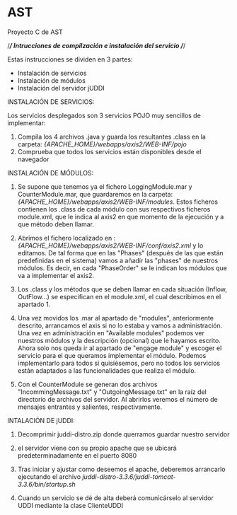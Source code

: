 # AST
Proyecto C de AST

/*********************************************************/
  Intrucciones de compilzación e instalación del servicio
/*********************************************************/

Estas instrucciones se dividen en 3 partes:
  - Instalación de servicios
  - Instalación de módulos
  - Instalación del servidor jUDDI

INSTALACIÓN DE SERVICIOS:

Los servicios desplegados son 3 servicios POJO muy sencillos de implementar:
1. Compila los 4 archivos .java y guarda los resultantes .class en la carpeta: _{APACHE_HOME}/webapps/axis2/WEB-INF/pojo_
2. Comprueba que todos los servicios están disponibles desde el navegador


INSTALACIÓN DE MÓDULOS:

1. Se supone que tenemos ya el fichero LoggingModule.mar y CounterModule.mar, que guardaremos en la carpeta: _{APACHE_HOME}/webapps/axis2/WEB-INF/modules_. Estos ficheros contienen los .class de cada módulo con sus respectivos ficheros module.xml, que le indica al axis2 en que momento de la ejecución y a que método deben llamar.

2. Abrimos el fichero localizado en : _{APACHE_HOME}/webapps/axis2/WEB-INF/conf/axis2.xml_ y lo editamos. De tal forma que en las "Phases" (después de las que están predefinidas en el sistema) vamos a añadir las "phases" de nuestros módulos. Es decir, en cada "PhaseOrder" se le indican los módulos que va a implementar el axis2.

3. Los .class y los métodos que se deben llamar en cada situación (Inflow, OutFlow...) se especifican en el module.xml, el cual describimos en el apartado 1.

4. Una vez movidos los .mar al apartado de "modules", anteriormente descrito, arrancamos el axis si no lo estaba y vamos a administración. Una vez en administración en "Available modules" podemos ver nuestros módulos y la descripción (opcional) que le hayamos escrito. Ahora solo nos queda ir al apartado de "engage module" y escoger el servicio para el que queramos implementar el módulo. Podemos implementarlo para todos si quisiésemos, pero no todos los servicios están adaptados a las funcionalidades que realiza el módulo.

5. Con el CounterModule se generan dos archivos "IncommingMessage.txt" y "OutgoingMessage.txt" en la raíz del directorio de archivos del servidor. Al abrirlos veremos el número de mensajes entrantes y salientes, respectivamente.

INTALACIÓN DE jUDDI:

1. Decomprimir juddi-distro.zip donde querramos guardar nuestro servidor

2. el servidor viene con su propio apache que se ubicará predeterminadamente en el puerto 8080

3. Tras iniciar y ajustar como deseemos el apache, deberemos arrancarlo ejecutando el archivo _juddi-distro-3.3.6/juddi-tomcat-3.3.6/bin/startup.sh_ 

4. Cuando un servicio se dé de alta deberá comunicárselo al servidor UDDI mediante la clase ClienteUDDI
